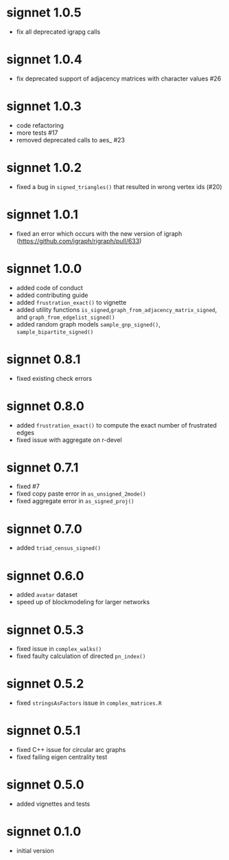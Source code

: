 # signnet 1.0.5

* fix all deprecated igrapg calls

# signnet 1.0.4

* fix deprecated support of adjacency matrices with character values #26

# signnet 1.0.3

* code refactoring
* more tests #17
* removed deprecated calls to aes_ #23

# signnet 1.0.2

* fixed a bug in `signed_triangles()` that resulted in wrong vertex ids (#20)

# signnet 1.0.1

* fixed an error which occurs with the new version of igraph (https://github.com/igraph/rigraph/pull/633)

# signnet 1.0.0

* added code of conduct
* added contributing guide
* added `frustration_exact()` to vignette
* added utility functions `is_signed`,`graph_from_adjacency_matrix_signed`, and `graph_from_edgelist_signed()`
* added random graph models `sample_gnp_signed()`, `sample_bipartite_signed()`

# signnet 0.8.1

* fixed existing check errors

# signnet 0.8.0

* added `frustration_exact()` to compute the exact number of frustrated edges
* fixed issue with aggregate on r-devel

# signnet 0.7.1

* fixed #7
* fixed copy paste error in `as_unsigned_2mode()`
* fixed aggregate error in `as_signed_proj()`

# signnet 0.7.0

* added `triad_census_signed()`

# signnet 0.6.0

* added `avatar` dataset
* speed up of blockmodeling for larger networks

# signnet 0.5.3

* fixed issue in `complex_walks()`
* fixed faulty calculation of directed `pn_index()`

# signnet 0.5.2

* fixed `stringsAsFactors` issue in `complex_matrices.R`

# signnet 0.5.1

* fixed C++ issue for circular arc graphs
* fixed failing eigen centrality test

# signnet 0.5.0

* added vignettes and tests

# signnet 0.1.0

* initial version


